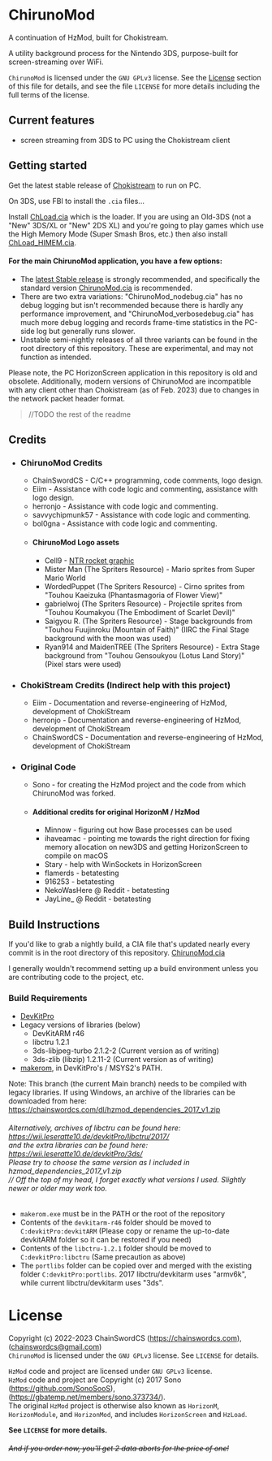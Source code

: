 ﻿# ChirunoMod

A continuation of HzMod, built for Chokistream.

A utility background process for the Nintendo 3DS, purpose-built for screen-streaming over WiFi.

`ChirunoMod` is licensed under the `GNU GPLv3` license. See the [License](#license) section of this file for details, and see the file `LICENSE` for more details including the full terms of the license.

## Current features
* screen streaming from 3DS to PC using the Chokistream client

## Getting started

Get the latest stable release of [Chokistream](https://github.com/Eiim/Chokistream) to run on PC.

On 3DS, use FBI to install the `.cia` files...

Install [ChLoad.cia](https://github.com/ChainSwordCS/ChirunoMod/blob/nightly-v4/HzLoad/ChLoad.cia) which is the loader. If you are using an Old-3DS (not a "New" 3DS/XL or "New" 2DS XL) and you're going to play games which use the High Memory Mode (Super Smash Bros, etc.) then also install [ChLoad_HIMEM.cia](https://github.com/ChainSwordCS/ChirunoMod/blob/nightly-v4/HzLoad/ChLoad_HIMEM.cia).

#### For the main ChirunoMod application, you have a few options:
- The [latest Stable release](https://github.com/ChainSwordCS/ChirunoMod/releases) is strongly recommended, and specifically the standard version [ChirunoMod.cia](https://github.com/ChainSwordCS/ChirunoMod/releases/download/v0.2/ChirunoMod.cia) is recommended.
- There are two extra variations: "ChirunoMod_nodebug.cia" has no debug logging but isn't recommended because there is hardly any performance improvement, and "ChirunoMod_verbosedebug.cia" has much more debug logging and records frame-time statistics in the PC-side log but generally runs slower.
- Unstable semi-nightly releases of all three variants can be found in the root directory of this repository. These are experimental, and may not function as intended.

Please note, the PC HorizonScreen application in this repository is old and obsolete. Additionally, modern versions of ChirunoMod are incompatible with any client other than Chokistream (as of Feb. 2023) due to changes in the network packet header format.

> //TODO the rest of the readme

## Credits
- ### ChirunoMod Credits
  - ChainSwordCS - C/C++ programming, code comments, logo design.
  - Eiim - Assistance with code logic and commenting, assistance with logo design.
  - herronjo - Assistance with code logic and commenting.
  - savvychipmunk57 - Assistance with code logic and commenting.
  - bol0gna - Assistance with code logic and commenting.
  - #### ChirunoMod Logo assets
    - Cell9 - [NTR rocket graphic](https://github.com/44670/BootNTR/blob/master/resources/icon.png)
    - Mister Man (The Spriters Resource) - Mario sprites from Super Mario World
    - WordedPuppet (The Spriters Resource) - Cirno sprites from "Touhou Kaeizuka (Phantasmagoria of Flower View)"
    - gabrielwoj (The Spriters Resource) - Projectile sprites from "Touhou Koumakyou (The Embodiment of Scarlet Devil)"
    - Saigyou R. (The Spriters Resource) - Stage backgrounds from "Touhou Fuujinroku (Mountain of Faith)" (IIRC the Final Stage background with the moon was used)
    - Ryan914 and MaidenTREE (The Spriters Resource) - Extra Stage background from "Touhou Gensoukyou (Lotus Land Story)" (Pixel stars were used)
  
- ### ChokiStream Credits (Indirect help with this project)
  - Eiim - Documentation and reverse-engineering of HzMod, development of ChokiStream
  - herronjo - Documentation and reverse-engineering of HzMod, development of ChokiStream
  - ChainSwordCS - Documentation and reverse-engineering of HzMod, development of ChokiStream
  
- ### Original Code
  - Sono - for creating the HzMod project and the code from which ChirunoMod was forked.
  
  - #### Additional credits for original HorizonM / HzMod
    - Minnow - figuring out how Base processes can be used
    - ihaveamac - pointing me towards the right direction for fixing memory allocation on new3DS and getting HorizonScreen to compile on macOS
    - Stary - help with WinSockets in HorizonScreen
    - flamerds - betatesting
    - 916253 - betatesting
    - NekoWasHere @ Reddit - betatesting
    - JayLine_ @ Reddit - betatesting

## Build Instructions

If you'd like to grab a nightly build, a CIA file that's updated nearly every commit is in the root directory of this repository. [ChirunoMod.cia](ChirunoMod.cia)

I generally wouldn't recommend setting up a build environment unless you are contributing code to the project, etc.

### Build Requirements
* [DevKitPro](https://devkitpro.org/wiki/Getting_Started)
* Legacy versions of libraries (below)
  * DevKitARM r46
  * libctru 1.2.1
  * 3ds-libjpeg-turbo 2.1.2-2 (Current version as of writing)
  * 3ds-zlib (libzip) 1.2.11-2 (Current version as of writing)
* [makerom](https://github.com/3DSGuy/Project_CTR/releases?q=makerom&expanded=true), in DevKitPro's / MSYS2's PATH.

Note: This branch (the current Main branch) needs to be compiled with legacy libraries. If using Windows, an archive of the libraries can be downloaded from here: https://chainswordcs.com/dl/hzmod_dependencies_2017_v1.zip

###### Alternatively, archives of libctru can be found here: https://wii.leseratte10.de/devkitPro/libctru/2017/<br />and the extra libraries can be found here: https://wii.leseratte10.de/devkitPro/3ds/<br />Please try to choose the same version as I included in hzmod_dependencies_2017_v1.zip<br /> // Off the top of my head, I forget exactly what versions I used. Slightly newer or older may work too.

* `makerom.exe` must be in the PATH or the root of the repository
* Contents of the `devkitarm-r46` folder should be moved to `C:devkitPro:devkitARM` (Please copy or rename the up-to-date devkitARM folder so it can be restored if you need)
* Contents of the `libctru-1.2.1` folder should be moved to `C:devkitPro:libctru` (Same precaution as above)
* The `portlibs` folder can be copied over and merged with the existing folder `C:devkitPro:portlibs`. 2017 libctru/devkitarm uses "armv6k", while current libctru/devkitarm uses "3ds".

# License

Copyright (c) 2022-2023 ChainSwordCS (https://chainswordcs.com), (chainswordcs@gmail.com)<br>
`ChirunoMod` is licensed under the `GNU GPLv3` license. See `LICENSE` for details.

`HzMod` code and project are licensed under `GNU GPLv3` license.<br>
`HzMod` code and project are Copyright (c) 2017 Sono (https://github.com/SonoSooS), (https://gbatemp.net/members/sono.373734/).<br>
The original `HzMod` project is otherwise also known as `HorizonM`, `HorizonModule`, and `HorizonMod`, and includes `HorizonScreen` and `HzLoad`.

**See `LICENSE` for more details.**

###### ~~And if you order now, you'll get 2 data aborts for the price of one!~~
